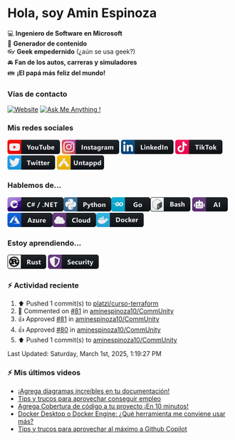# Hola, soy Amin Espinoza

:computer: **Ingeniero de Software en Microsoft**  
:pencil: **Generador de contenido**  
:eyeglasses: **Geek empedernido** (¿aún se usa geek?)  
:oncoming_automobile: **Fan de los autos, carreras y simuladores**  
:family: **¡El papá más feliz del mundo!**

### Vías de contacto

[![Website](https://img.shields.io/badge/aminespinoza.com-up-green?style=for-the-badge)][website]
[![Ask Me Anything !](https://img.shields.io/badge/Ask%20me-anything-1abc9c.svg?style=for-the-badge)](https://calendly.com/aminespinoza/consultoria)

### Mis redes sociales
[<img src="./assets/social/youtube.png"/>][youtube]
[<img src="./assets/social/instagram.png"/>][instagram]
[<img src="./assets/social/linkedin.png"/>][linkedin]
[<img src="./assets/social/tiktok.png"/>][linkedin]
[<img src="./assets/social/twitter.png"/>][twitter]
[<img src="./assets/social/untappd.png"/>][untappd]

### Hablemos de...
<img src="./assets/tech/csharp_dotnet.png"/><img src="./assets/tech/python.png"/><img src="./assets/tech/go.png"/><img src="./assets/tech/bash.png"/>
<img src="./assets/tech/ai.png"/><img src="./assets/tech/azure.png"/><img src="./assets/tech/cloud.png"/><img src="./assets/tech/docker.png"/>

### Estoy aprendiendo...
<img src="./assets/tech/rust.png"/> <img src="./assets/tech/security.png"/>


### :zap: Actividad reciente
<!--RECENT_ACTIVITY:start-->
1. ⬆️ Pushed 1 commit(s) to [platzi/curso-terraform](https://github.com/platzi/curso-terraform)<br>
2. 💬 Commented on [#81](https://github.com/aminespinoza10/CommUnity/pull/81#discussion_r1972448849) in [aminespinoza10/CommUnity](https://github.com/aminespinoza10/CommUnity)<br>
3. 👍 Approved [#81](https://github.com/aminespinoza10/CommUnity/pull/81#pullrequestreview-2645996835) in [aminespinoza10/CommUnity](https://github.com/aminespinoza10/CommUnity)<br>
4. 👍 Approved [#80](https://github.com/aminespinoza10/CommUnity/pull/80#pullrequestreview-2638150264) in [aminespinoza10/CommUnity](https://github.com/aminespinoza10/CommUnity)<br>
5. ⬆️ Pushed 1 commit(s) to [aminespinoza10/CommUnity](https://github.com/aminespinoza10/CommUnity)<br>
<!--RECENT_ACTIVITY:end-->
<!--RECENT_ACTIVITY:last_update-->
Last Updated: Saturday, March 1st, 2025, 1:19:27 PM
<!--RECENT_ACTIVITY:last_update_end-->

### :zap: Mis últimos videos
<!-- YOUTUBE:START -->
- [¡Agrega diagramas increíbles en tu documentación!](https://www.youtube.com/watch?v=V_EHQKAlF64)
- [Tips y trucos para aprovechar conseguir empleo](https://www.youtube.com/watch?v=Icl_KiVMkgQ)
- [Agrega Cobertura de código a tu proyecto ¡En 10 minutos!](https://www.youtube.com/watch?v=BfwPUD0woQw)
- [Docker Desktop o Docker Engine: ¿Qué herramienta me conviene usar más?](https://www.youtube.com/watch?v=okHQNxQO_vg)
- [Tips y trucos para aprovechar al máximo a Github Copilot](https://www.youtube.com/watch?v=ONz-5PfDaYA)
<!-- YOUTUBE:END -->


[website]: https://aminespinoza.com/
[twitter]: https://twitter.com/aminespinoza
[youtube]: https://www.youtube.com/c/AminEspinoza
[linkedin]: https://www.linkedin.com/in/amin-espinoza-71b24661/
[instagram]: https://www.instagram.com/aminespinoza10/
[untappd]: https://untappd.com/user/aminespinoza
